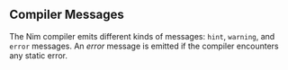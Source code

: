 ## Compiler Messages

The Nim compiler emits different kinds of messages:
`hint`, `warning`, and `error` messages. An
*error* message is emitted if the compiler encounters any static error.
